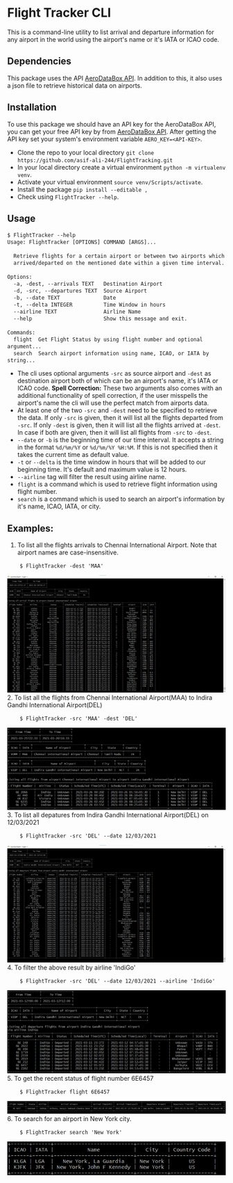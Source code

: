 # Flight Tracker CLI
This is a command-line utility to list arrival and departure information for any airport in the world using the airport's name or it's IATA or ICAO code.

## Dependencies
This package uses the API [AeroDataBox API](https://rapidapi.com/aerodatabox/api/aerodatabox/endpoints). In addition to this, it also uses a json file to retrieve historical data on airports.

## Installation
To use this package we should have an API key for the AeroDataBox API, you can get your free API key by from [AeroDataBox API](https://rapidapi.com/aerodatabox/api/aerodatabox/endpoints). After getting the API key set your system's environment variable `AERO_KEY=<API-KEY>`.
* Clone the repo to your local directory `git clone https://github.com/asif-ali-244/FlightTracking.git`
* In your local directory create a virtual environment `python -m virtualenv venv`.
* Activate your virtual environment `source venv/Scripts/activate`.
* Install the package `pip install --editable ,`
* Check using `FlightTracker --help`.

## Usage
```
$ FlightTracker --help
Usage: FlightTracker [OPTIONS] COMMAND [ARGS]...

  Retrieve flights for a certain airport or between two airports which
  arrived/departed on the mentioned date within a given time interval.

Options:
  -a, -dest, --arrivals TEXT   Destination Airport
  -d, -src, --departures TEXT  Source Airport
  -b, --date TEXT              Date
  -t, --delta INTEGER          Time Window in hours
  --airline TEXT               Airline Name
  --help                       Show this message and exit.

Commands:
  flight  Get Flight Status by using flight number and optional argument...
  search  Search airport information using name, ICAO, or IATA by string...

```

* The cli uses optional arguments `-src` as source airport and `-dest` as destination airport both of which can be an airport's name, it's IATA or ICAO code. **Spell Correction:** These two arguments also comes with an additional functionality of spell correction, if the user misspells the airport's name the cli will use the perfect match from airports data.
* At least one of the two `-src` and `-dest` need to be specified to retrieve the data. If only `-src` is given, then it will list all the flights departed from `-src`. If only `-dest` is given, then it will list all the flights arrived at `-dest`. In case if both are given, then it will list all flights from `-src` to `-dest`.
* `--date` or `-b` is the beginning time of our time interval. It accepts a string in the format `%d/%m/%Y` or `%d/%m/%Y %H:%M`. If this is not specified then it takes the current time as default value.
* `-t` or `--delta` is the time window in hours that will be added to our beginning time. It's default and maximum value is 12 hours.
* `--airline` tag will filter the result using airline name. 
* `flight` is a command which is used to retrieve flight information using flight number.
* `search` is a command which is used to search an airport's information by it's name, ICAO, IATA, or city. 

## Examples:

1. To list all the flights arrivals to Chennai International Airport. Note that airport names are case-insensitive.
```
    $ FlightTracker -dest 'MAA'
```
![01](Screenshots/01.png)
2. To list all the flights from Chennai International Airport(MAA) to Indira Gandhi International Airport(DEL)
```
    $ FlightTracker -src 'MAA' -dest 'DEL'

```
![02](Screenshots/02.png)
3. To list all depatures from Indira Gandhi International Airport(DEL) on 12/03/2021 
```
    $ FlightTracker -src 'DEL' --date 12/03/2021
```
![03](Screenshots/03.png)
4. To filter the above result by airline 'IndiGo'
```
    $ FlightTracker -src 'DEL' --date 12/03/2021 --airline 'IndiGo'
```
![04](Screenshots/04.png)
5. To get the recent status of flight number 6E6457
```
    $ FlightTracker flight 6E6457
```
![05](Screenshots/05.png)
6. To search for an airport in New York city.
```
    $ FlightTracker search 'New York'
```
![06](Screenshots/06.png)